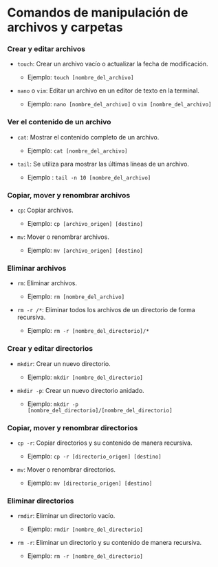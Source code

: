 # Comandos de manipulación de archivos y carpetas

### Crear y editar archivos

- `touch`: Crear un archivo vacío o actualizar la fecha de modificación.

  - Ejemplo: `touch [nombre_del_archivo]`

- `nano` o `vim`: Editar un archivo en un editor de texto en la terminal.
  - Ejemplo: `nano [nombre_del_archivo]` o `vim [nombre_del_archivo]`

### Ver el contenido de un archivo

- `cat`: Mostrar el contenido completo de un archivo.

  - Ejemplo: `cat [nombre_del_archivo]`

- `tail`: Se utiliza para mostrar las últimas líneas de un archivo.
  - Ejemplo : `tail -n 10 [nombre_del_archivo]`

### Copiar, mover y renombrar archivos

- `cp`: Copiar archivos.

  - Ejemplo: `cp [archivo_origen] [destino]`

- `mv`: Mover o renombrar archivos.
  - Ejemplo: `mv [archivo_origen] [destino]`

### Eliminar archivos

- `rm`: Eliminar archivos.

  - Ejemplo: `rm [nombre_del_archivo]`

- `rm -r /*`: Eliminar todos los archivos de un directorio de forma recursiva.
  - Ejemplo: `rm -r [nombre_del_directorio]/*`

### Crear y editar directorios

- `mkdir`: Crear un nuevo directorio.

  - Ejemplo: `mkdir [nombre_del_directorio]`

- `mkdir -p`: Crear un nuevo directorio anidado.
  - Ejemplo: `mkdir -p [nombre_del_directorio]/[nombre_del_directorio]`

### Copiar, mover y renombrar directorios

- `cp -r`: Copiar directorios y su contenido de manera recursiva.

  - Ejemplo: `cp -r [directorio_origen] [destino]`

- `mv`: Mover o renombrar directorios.
  - Ejemplo: `mv [directorio_origen] [destino]`

### Eliminar directorios

- `rmdir`: Eliminar un directorio vacío.

  - Ejemplo: `rmdir [nombre_del_directorio]`

- `rm -r`: Eliminar un directorio y su contenido de manera recursiva.
  - Ejemplo: `rm -r [nombre_del_directorio]`
